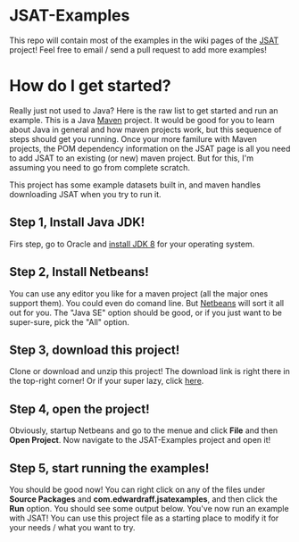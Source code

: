 # JSAT-Examples

This repo will contain most of the examples in the wiki pages of the [JSAT](https://github.com/EdwardRaff/JSAT) project! Feel free to email / send a pull request to add more examples! 

# How do I get started? 

Really just not used to Java? Here is the raw list to get started and run an example. This is a Java [Maven](https://maven.apache.org/what-is-maven.html) project. It would be good for you to learn about Java in general and how maven projects work, but this sequence of steps should get you running. Once your more familure with Maven projects, the POM dependency information on the JSAT page is all you need to add JSAT to an existing (or new) maven project. But for this, I'm assuming you need to go from complete scratch. 

This project has some example datasets built in, and maven handles downloading JSAT when you try to run it. 

## Step 1, Install Java JDK! 

Firs step, go to Oracle and [install JDK 8](http://www.oracle.com/technetwork/java/javase/downloads/jdk8-downloads-2133151.html) for your operating system. 

## Step 2, Install Netbeans! 

You can use any editor you like for a maven project (all the major ones support them). You could even do comand line. But [Netbeans](https://netbeans.org/downloads/) will sort it all out for you. The "Java SE" option should be good, or if you just want to be super-sure, pick the "All" option. 

## Step 3, download this project! 

Clone or download and unzip this project! The download link is right there in the top-right corner! Or if your super lazy, click [here](https://github.com/EdwardRaff/JSAT-Examples/archive/master.zip). 

## Step 4, open the project!

Obviously, startup Netbeans and go to the menue and click **File** and then **Open Project**. Now navigate to the JSAT-Examples project and open it! 

## Step 5, start running the examples! 

You should be good now! You can right click on any of the files under **Source Packages** and **com.edwardraff.jsatexamples**, and then click the **Run** option. You should see some output below. You've now run an example with JSAT! You can use this project file as a starting place to modify it for your needs / what you want to try. 
